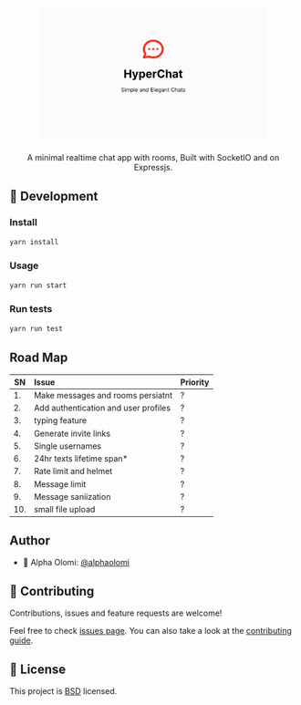 <h1 align="center"><img src="docs/HyperChat.png" alt="HyperChat" width="400px"></h1>
<p align="center">A minimal realtime chat app with rooms, Built with SocketIO and on Expressjs.</p>


## 🚀 Development

### Install

```sh
yarn install
```

### Usage

```sh
yarn run start
```

### Run tests

```sh
yarn run test
```


## Road Map

|SN | Issue |Priority |
|--|:--| --|
|1.  |Make messages and rooms persiatnt| ?| 
|2.  |Add authentication and user profiles| ?| 
|3.  |typing feature| ?| 
|4.  |Generate invite links| ?| 
|5.  |Single usernames| ?| 
|6.  |24hr texts lifetime span*| ?| 
|7.  |Rate limit and helmet| ?| 
|8.  |Message limit| ?| 
|9.  |Message saniization| ?| 
|10. |small file upload| ?| 

## Author

- 👤 Alpha Olomi: [@alphaolomi](https://twitter.com/alphaolomi)

## 🤝 Contributing

Contributions, issues and feature requests are welcome!

Feel free to check [issues page](https://github.com/alphaolomi/hyper-chat/issues). You can also take a look at the [contributing guide](https://github.com/alphaolomi/hyper-chat/blob/master/CONTRIBUTING.md).




## 📝 License

This project is [BSD](https://github.com/alphaolomi/hyper-chat/blob/master/LICENSE) licensed.
